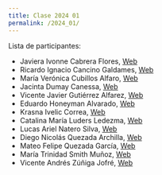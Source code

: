 ```yaml
---
title: Clase 2024 01
permalink: /2024_01/
---
```


Lista de participantes:
- Javiera Ivonne Cabrera Flores, [Web](https://lajiva.github.io/skills-github-pages/)
- Ricardo Ignacio Cancino Galdames, [Web]()
- María Verónica Cubillos Alfaro, [Web]()
- Jacinta Dumay Canessa, [Web]()
- Vicente Javier Gutiérrez Alfarez, [Web](https://vicegutierrezz12.github.io/skills-github-pages/)
- Eduardo Honeyman Alvarado, [Web]()
- Krasna Ivelic Correa, [Web]()
- Catalina María Luders Ledezma, [Web]()
- Lucas Ariel Natero Silva, [Web](https://github.com/lnatero)
- Diego Nicolás Quezada Archilla, [Web]()
- Mateo Felipe Quezada García, [Web](https://matqu19.github.io/skills-github-pages/)
- María Trinidad Smith Muñoz, [Web]()
- Vicente Andrés Zúñiga Jofré, [Web]()
